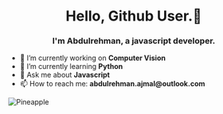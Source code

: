 <h1 align="center"> Hello, Github User.👋 </h1>
<h3 align="center">I'm Abdulrehman, a javascript developer. </h3>


 <ul>
  <li>🔭 I’m currently working on <strong>Computer Vision</strong></li>
  <li>🌱 I’m currently learning <strong>Python</strong></li>
  <li>💬 Ask me about <strong>Javascript</strong></li>
  <li>📫 How to reach me: <strong>abdulrehman.ajmal@outlook.com </strong></li>
 </ul>


<div><img align="center" src="https://github-readme-stats.vercel.app/api/top-langs?username=Pineapple-1&show_icons=true&locale=en&layout=compact" alt="Pineapple" /></div>

